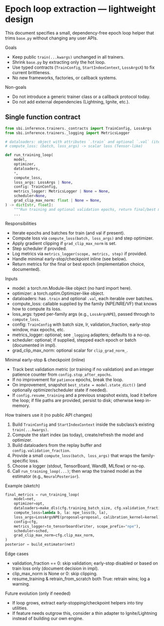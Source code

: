 # Epoch loop extraction — lightweight design

This document specifies a small, dependency-free epoch loop helper that trims `base.py` without changing any user APIs.

Goals
- Keep public `train(...kwargs)` unchanged in all trainers.
- Shrink `base.py` by extracting only the hot loop.
- Use typed contracts (`TrainConfig`, `StartIndexContext`, `LossArgsX`) to fix current brittleness.
- No new frameworks, factories, or callback systems.

Non-goals
- Do not introduce a generic trainer class or a callback protocol today.
- Do not add external dependencies (Lightning, Ignite, etc.).

## Single function contract

```python
from sbi.inference.trainers._contracts import TrainConfig, LossArgs
from sbi.inference.trainers._logging import MetricsLogger

# dataloaders: object with attributes `.train` and optional `.val` (iterables of batches)
# compute_loss: (batch, loss_args) -> scalar loss (Tensor-like)

def run_training_loop(
    model,
    optimizer,
    dataloaders,
    *,
    compute_loss,
    loss_args: LossArgs | None,
    config: TrainConfig,
    metrics_logger: MetricsLogger | None = None,
    scheduler=None,
    grad_clip_max_norm: float | None = None,
) -> dict[str, float]:
    """Run training and optional validation epochs, return final/best metrics."""
    ...
```

Responsibilities
- Iterate epochs and batches for train (and val if present).
- Compute loss via `compute_loss(batch, loss_args)` and step optimizer.
- Apply gradient clipping if `grad_clip_max_norm` is set.
- Step scheduler if provided.
- Log metrics via `metrics_logger(scope, metrics, step)` if provided.
- Handle minimal early-stop/checkpoint inline (see below).
- Return metrics for the final or best epoch (implementation choice, documented).

Inputs
- model: a torch.nn.Module-like object (no hard import here).
- optimizer: a torch.optim.Optimizer-like object.
- dataloaders: has `.train` and optional `.val`, each iterable over batches.
- compute_loss: callable supplied by the family (NPE/NRE/VF) that knows how to compute its loss.
- loss_args: typed per-family args (e.g., `LossArgsNPE`), passed through to `compute_loss`.
- config: `TrainConfig` with batch size, lr, validation_fraction, early-stop window, max epochs, etc.
- metrics_logger: optional; see `_logging` adapters; defaults to a no-op.
- scheduler: optional; if supplied, stepped each epoch or batch (documented in impl).
- grad_clip_max_norm: optional scalar for `clip_grad_norm_`.

Minimal early-stop & checkpoint (inline)
- Track best validation metric (or training if no validation) and an integer patience counter from `config.stop_after_epochs`.
- If no improvement for `patience` epochs, break the loop.
- On improvement, snapshot `best_state = model.state_dict()` (and optionally optimizer/scheduler state if needed).
- If `config.resume_training` and a previous snapshot exists, load it before the loop; if file paths are provided, persist to disk; otherwise keep in-memory.

How trainers use it (no public API changes)
1) Build `TrainConfig` and `StartIndexContext` inside the subclass’s existing `train(...kwargs)`.
2) Compute the start index (as today), create/refresh the model and optimizer.
3) Build dataloaders from the replay buffer and `config.validation_fraction`.
4) Provide a small `compute_loss(batch, loss_args)` that wraps the family-specific loss.
5) Choose a logger (stdout, TensorBoard, WandB, MLflow) or no-op.
6) Call `run_training_loop(...)`; then wrap the trained model as the estimator (e.g., `NeuralPosterior`).

Example (sketch)
```python
final_metrics = run_training_loop(
    model=net,
    optimizer=opt,
    dataloaders=make_dls(cfg.training_batch_size, cfg.validation_fraction),
    compute_loss=lambda b, la: npe_loss(b, la),
    loss_args=LossArgsNPE(proposal=proposal, calibration_kernel=kernel),
    config=cfg,
    metrics_logger=to_tensorboard(writer, scope_prefix="npe"),
    scheduler=sched,
    grad_clip_max_norm=cfg.clip_max_norm,
)
posterior = build_estimator(net)
```

Edge cases
- validation_fraction == 0: skip validation; early-stop disabled or based on train loss only (document decision in impl).
- clip_max_norm is None or 0: skip clipping.
- resume_training & retrain_from_scratch both True: retrain wins; log a warning.

Future evolution (only if needed)
- If loop grows, extract early-stopping/checkpoint helpers into tiny utilities.
- If feature needs outgrow this, consider a thin adapter to Ignite/Lightning instead of building our own engine.
